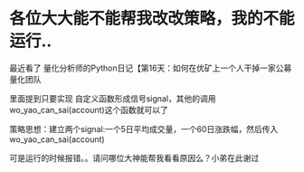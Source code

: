 # 各位大大能不能帮我改改策略，我的不能运行..

最近看了 量化分析师的Python日记【第16天：如何在优矿上一个人干掉一家公募量化团队

里面提到只要实现 自定义函数形成信号signal，其他的调用wo_yao_can_sai(account)这个函数就可以了

策略思想：建立两个signal:一个5日平均成交量，一个60日涨跌幅，然后传入wo_yao_can_sai(account)

可是运行的时候报错。。请问哪位大神能帮我看看原因么？小弟在此谢过
